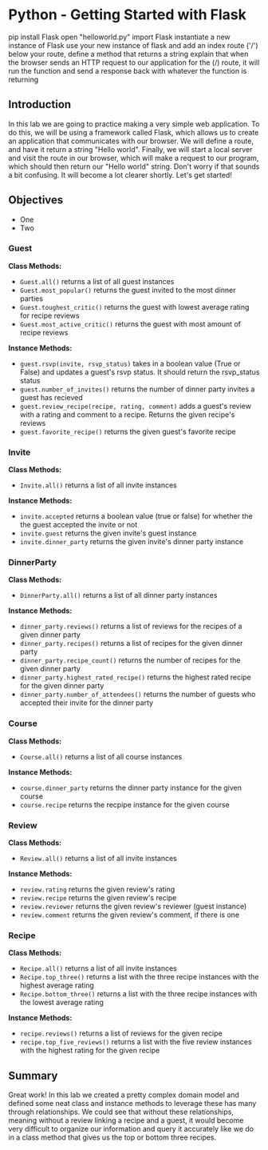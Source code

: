 
# Python - Getting Started with Flask

pip install Flask
open "helloworld.py"
import Flask
instantiate a new instance of Flask 
use your new instance of flask and add an index route ('/')
below your route, define a method that returns a string
explain that when the browser sends an HTTP request to our application for the (/) route, it will run the function and send a response back with whatever the function is returning


## Introduction
In this lab we are going to practice making a very simple web application. To do this, we will be using a framework called Flask, which allows us to create an application that communicates with our browser. We will define a route, and have it return a string "Hello world". Finally, we will start a local server and visit the route in our browser, which will make a request to our program, which should then return our "Hello world" string. Don't worry if that sounds a bit confusing. It will become a lot clearer shortly. Let's get started!

## Objectives
* One
* Two

### Guest
**Class Methods:**
* `Guest.all()` returns a list of all guest instances
* `Guest.most_popular()` returns the guest invited to the most dinner parties
* `Guest.toughest_critic()` returns the guest with lowest average rating for recipe reviews
* `Guest.most_active_critic()` returns the guest with most amount of recipe reviews

**Instance Methods:**
* `guest.rsvp(invite, rsvp_status)` takes in a boolean value (True or False) and updates a guest's rsvp status. It should return the rsvp_status status
* `guest.number_of_invites()` returns the number of dinner party invites a guest has recieved 
* `guest.review_recipe(recipe, rating, comment)` adds a guest's review with a rating and comment to a recipe. Returns the given recipe's reviews
* `guest.favorite_recipe()` returns the given guest's favorite recipe

### Invite
**Class Methods:**
* `Invite.all()` returns a list of all invite instances

**Instance Methods:**
* `invite.accepted` returns a boolean value (true or false) for whether the the guest accepted the invite or not
* `invite.guest` returns the given invite's guest instance
* `invite.dinner_party` returns the given invite's dinner party instance

### DinnerParty
**Class Methods:**
* `DinnerParty.all()` returns a list of all dinner party instances

**Instance Methods:**
* `dinner_party.reviews()` returns a list of reviews for the recipes of a given dinner party
* `dinner_party.recipes()` returns a list of recipes for the given dinner party
* `dinner_party.recipe_count()` returns the number of recipes for the given dinner party
* `dinner_party.highest_rated_recipe()` returns the highest rated recipe for the given dinner party
* `dinner_party.number_of_attendees()` returns the number of guests who accepted their invite for the dinner party

### Course
**Class Methods:**
* `Course.all()` returns a list of all course instances

**Instance Methods:**
* `course.dinner_party` returns the dinner party instance for the given course
* `course.recipe` returns the recpipe instance for the given course

### Review
**Class Methods:**
* `Review.all()` returns a list of all invite instances

**Instance Methods:**
* `review.rating` returns the given review's rating
* `review.recipe` returns the given review's recipe
* `review.reviewer` returns the given review's reviewer (guest instance)
* `review.comment` returns the given review's comment, if there is one

### Recipe
**Class Methods:**
* `Recipe.all()` returns a list of all invite instances
* `Recipe.top_three()` returns a list with the three recipe instances with the highest average rating
* `Recipe.bottom_three()` returns a list with the three recipe instances with the lowest average rating

**Instance Methods:**
* `recipe.reviews()` returns a list of reviews for the given recipe
* `recipe.top_five_reviews()` returns a list with the five review instances with the highest rating for the given recipe

## Summary


Great work! In this lab we created a pretty complex domain model and defined some neat class and instance methods to leverage these has many through relationships. We could see that without these relationships, meaning without a review linking a recipe and a guest, it would become very difficult to organize our information and query it accurately like we do in a class method that gives us the top or bottom three recipes. 
